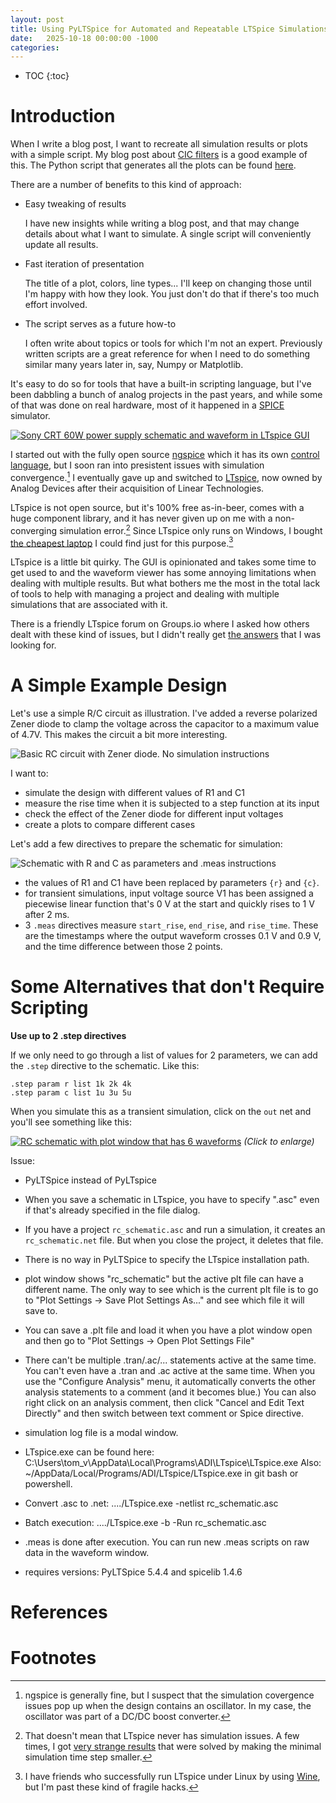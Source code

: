 ```yaml
---
layout: post
title: Using PyLTSpice for Automated and Repeatable LTSpice Simulations
date:   2025-10-18 00:00:00 -1000
categories:
---
```


* TOC
{:toc}

# Introduction

When I write a blog post, I want to recreate all simulation results or plots with
a simple script. My blog post about 
[CIC filters](/2020/09/30/Moving-Average-and-CIC-Filters.html)
is a good example of this. The Python script that generates all the plots can be found 
[here](https://github.com/tomverbeure/pdm/blob/master/modeling/cic_filters/cic_filters.py).

There are a number of benefits to this kind of approach:

* Easy tweaking of results

  I have new insights while writing a blog post, and that may change details
  about what I want to simulate. A single script will conveniently update all results.

* Fast iteration of presentation

  The title of a plot, colors, line types... I'll keep on changing those until
  I'm happy with how they look. You just don't do that if there's too much
  effort involved.

* The script serves as a future how-to

  I often write about topics or tools for which I'm not an expert. Previously written scripts 
  are a great reference for when I need to do something similar many years later in, say, Numpy 
  or Matplotlib.

It's easy to do so for tools that have a built-in scripting language, but I've been dabbling
a bunch of analog projects in the past years, and while some of that was done on real hardware, 
most of it happened in a [SPICE](https://en.wikipedia.org/wiki/SPICE) 
simulator. 

[![Sony CRT 60W power supply schematic and waveform in LTspice GUI](/assets/pyltspice/sonly_crt_60w_ltspice.png)](/assets/pyltspice/sonly_crt_60w_ltspice.png)

I started out with the fully open source [ngspice](https://ngspice.sourceforge.io/)
which it has its own [control language](https://ngspice.sourceforge.io/ngspice-control-language-tutorial.html), 
but I soon ran into presistent issues with simulation convergence.[^oscillator_convergence]
I eventually gave up and switched to 
[LTspice](https://www.analog.com/en/resources/design-tools-and-calculators/ltspice-simulator.html),
now owned by Analog Devices after their acquisition of Linear Technologies.

LTspice is not open source, but it's 100% free as-in-beer, comes with a huge component library,
and it has never given up on me  with a non-converging simulation error.[^time_step_too_large]
Since LTspice only runs on Windows, I bought 
[the cheapest laptop](/2025/03/12/HP-Laptop-17-RAM-Upgrade.html) I could find just
for this purpose.[^wine]

[^oscillator_convergence]: ngspice is generally fine, but I suspect that the simulation
                           covergence issues pop up when the design contains an oscillator. 
                           In my case, the oscillator was part of a DC/DC boost converter.

[^time_step_too_large]: That doesn't mean that LTspice never has simulation issues.
                        A few times, I got [very strange results](https://electronics.stackexchange.com/questions/754308/understand-mismatch-between-small-signal-ac-amplitude-and-transient-amplitude-a) 
                        that were solved by making the minimal simulation time step smaller.

[^wine]: I have friends who successfully run LTspice under Linux by using [Wine](https://www.winehq.org),
         but I'm past these kind of fragile hacks. 

LTspice is a little bit quirky. The GUI is opinionated and takes some time to get used to
and the waveform viewer has some annoying limitations when dealing with multiple
results. But what bothers me the most in the total lack of tools to help with managing
a project and dealing with multiple simulations that are associated with it.

There is a friendly LTspice forum on Groups.io where I asked how others dealt with these kind 
of issues, but I didn't really get [the answers](https://groups.io/g/LTspice/topic/115566583#msg162688) 
that I was looking for.

# A Simple Example Design

Let's use a simple R/C circuit as illustration. I've added
a reverse polarized Zener diode to clamp the voltage across the
capacitor to a maximum value of 4.7V. This makes the circuit a
bit more interesting. 

![Basic RC circuit with Zener diode. No simulation instructions](/assets/pyltspice/rc_schematic_basic.png)

I want to:

* simulate the design with different values of R1 and C1
* measure the rise time when it is subjected to a step function
  at its input
* check the effect of the Zener diode for different input voltages
* create a plots to compare different cases

Let's add a few directives to prepare the schematic for simulation:

![Schematic with R and C as parameters and .meas instructions](/assets/pyltspice/rc_schematic_with_params_and_meas.png)

* the values of R1 and C1 have been replaced by parameters `{r}` and `{c}`.
* for transient simulations, input voltage source V1 has been assigned a
  piecewise linear function that's 0 V at the start and quickly rises
  to 1 V after 2 ms.
* 3 `.meas` directives measure `start_rise`, `end_rise`, and `rise_time`.
  These are the timestamps where the output waveform crosses 0.1 V and 0.9 V,
  and the time difference between those 2 points.

# Some Alternatives that don't Require Scripting

**Use up to 2 .step directives**

If we only need to go through a list of values for 2 parameters, we 
can add the `.step` directive to the schematic. Like this:

```
.step param r list 1k 2k 4k
.step param c list 1u 3u 5u
```

When you simulate this as a transient simulation, click on the `out` net and you'll
see something like this:

[![RC schematic with plot window that has 6 waveforms](/assets/pyltspice/rc_schematic_params_and_step.png)](/assets/pyltspice/rc_schematic_params_and_step.png)
*(Click to enlarge)*




Issue:

* PyLTSpice instead of PyLTspice 
* When you save a schematic in LTspice, you have to specify ".asc" even if that's
  already specified in the file dialog.
* If you have a project `rc_schematic.asc` and run a simulation, it creates
  an `rc_schematic.net` file. But when you close the project, it deletes that file.
* There is no way in PyLTSpice to specify the LTspice installation path.
* plot window shows "rc_schematic" but the active plt file can have a different name.
  The only way to see which is the current plt file is to go to
  "Plot Settings -> Save Plot Settings As..." and see which file it will save to.
* You can save a .plt file and load it when you have a plot window open and then go to 
  "Plot Settings -> Open Plot Settings File"
* There can't be multiple .tran/.ac/... statements active at the same time. 
  You can't even have a .tran and .ac active at the same time. When you use the 
  "Configure Analysis" menu, it automatically converts the other analysis statements
  to a comment (and it becomes blue.) You can also right click on an analysis
  comment, then click "Cancel and Edit Text Directly" and then switch between
  text comment or Spice directive.
* simulation log file is a modal window.

* LTspice.exe can be found here: C:\Users\tom_v\AppData\Local\Programs\ADI\LTspice\LTspice.exe
  Also: ~/AppData/Local/Programs/ADI/LTspice/LTspice.exe in git bash or powershell.

* Convert .asc to .net: ..../LTspice.exe -netlist rc_schematic.asc
* Batch execution: ..../LTspice.exe -b -Run rc_schematic.asc
* .meas is done after execution. You can run new .meas scripts on raw data in the waveform
  window.
* requires versions: PyLTSpice 5.4.4 and spicelib 1.4.6


# References

# Footnotes
